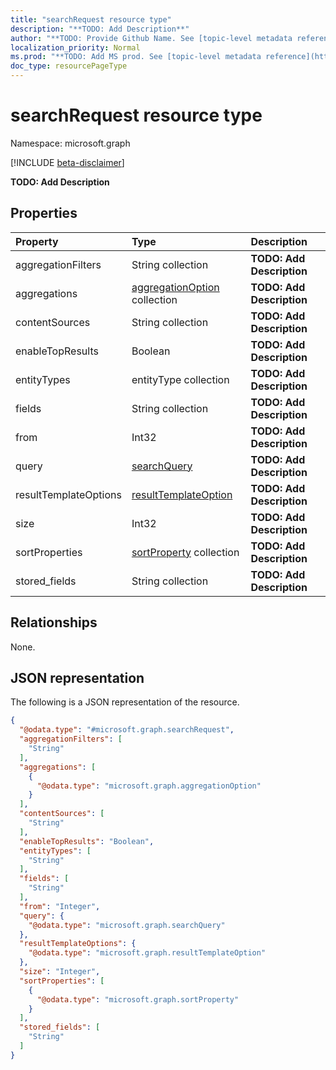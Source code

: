 ```yaml
---
title: "searchRequest resource type"
description: "**TODO: Add Description**"
author: "**TODO: Provide Github Name. See [topic-level metadata reference](https://msgo.azurewebsites.net/add/document/guidelines/metadata.html#topic-level-metadata)**"
localization_priority: Normal
ms.prod: "**TODO: Add MS prod. See [topic-level metadata reference](https://msgo.azurewebsites.net/add/document/guidelines/metadata.html#topic-level-metadata)**"
doc_type: resourcePageType
---
```


# searchRequest resource type

Namespace: microsoft.graph

[!INCLUDE [beta-disclaimer](../../includes/beta-disclaimer.md)]

**TODO: Add Description**

## Properties
|Property|Type|Description|
|:---|:---|:---|
|aggregationFilters|String collection|**TODO: Add Description**|
|aggregations|[aggregationOption](../resources/aggregationoption.md) collection|**TODO: Add Description**|
|contentSources|String collection|**TODO: Add Description**|
|enableTopResults|Boolean|**TODO: Add Description**|
|entityTypes|entityType collection|**TODO: Add Description**|
|fields|String collection|**TODO: Add Description**|
|from|Int32|**TODO: Add Description**|
|query|[searchQuery](../resources/searchquery.md)|**TODO: Add Description**|
|resultTemplateOptions|[resultTemplateOption](../resources/resulttemplateoption.md)|**TODO: Add Description**|
|size|Int32|**TODO: Add Description**|
|sortProperties|[sortProperty](../resources/sortproperty.md) collection|**TODO: Add Description**|
|stored_fields|String collection|**TODO: Add Description**|

## Relationships
None.

## JSON representation
The following is a JSON representation of the resource.
<!-- {
  "blockType": "resource",
  "@odata.type": "microsoft.graph.searchRequest"
}
-->
``` json
{
  "@odata.type": "#microsoft.graph.searchRequest",
  "aggregationFilters": [
    "String"
  ],
  "aggregations": [
    {
      "@odata.type": "microsoft.graph.aggregationOption"
    }
  ],
  "contentSources": [
    "String"
  ],
  "enableTopResults": "Boolean",
  "entityTypes": [
    "String"
  ],
  "fields": [
    "String"
  ],
  "from": "Integer",
  "query": {
    "@odata.type": "microsoft.graph.searchQuery"
  },
  "resultTemplateOptions": {
    "@odata.type": "microsoft.graph.resultTemplateOption"
  },
  "size": "Integer",
  "sortProperties": [
    {
      "@odata.type": "microsoft.graph.sortProperty"
    }
  ],
  "stored_fields": [
    "String"
  ]
}
```

